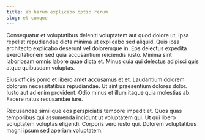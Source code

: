 ```yaml
---
title: ab harum explicabo optio rerum
slug: et cumque
---
```


Consequatur et voluptatibus deleniti voluptatem aut quod dolore ut. Ipsa repellat repudiandae dicta minima ut explicabo sed aliquid. Quis ipsa architecto explicabo deserunt vel doloremque in. Eos delectus expedita exercitationem sed quia accusantium reiciendis iusto. Minima sint laboriosam omnis labore quae dicta et. Minus quia qui delectus adipisci quis atque quibusdam voluptas.

Eius officiis porro et libero amet accusamus et et. Laudantium dolorem dolorum necessitatibus repudiandae. Ut sint praesentium dolores dolor. Iusto aut ad enim provident. Odio minus et illum itaque quia molestias ab. Facere natus recusandae iure.

Recusandae similique eos perspiciatis tempore impedit et. Quos quas temporibus qui assumenda incidunt ut voluptatem qui. Ut qui libero voluptatem voluptas eligendi. Corporis vero iusto qui. Dolorem voluptatibus magni ipsum sed aperiam voluptatem.
